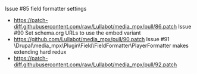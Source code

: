 Issue #85 field formatter settings
 * https://patch-diff.githubusercontent.com/raw/Lullabot/media_mpx/pull/86.patch
Issue #90 Set schema.org URLs to use the embed variant
 * https://github.com/Lullabot/media_mpx/pull/90.patch
Issue #91 \Drupal\media_mpx\Plugin\Field\FieldFormatter\PlayerFormatter makes extending hard redux
 * https://patch-diff.githubusercontent.com/raw/Lullabot/media_mpx/pull/92.patch
